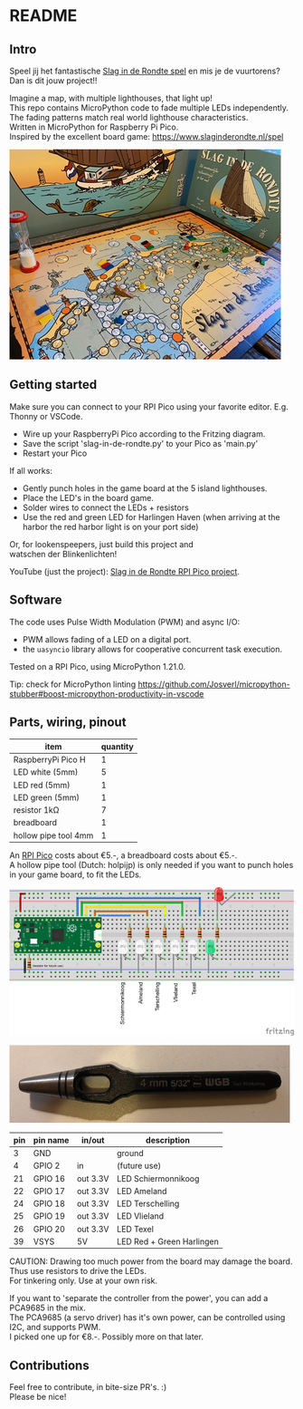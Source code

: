 # README

## Intro

Speel jij het fantastische [Slag in de Rondte spel](https://www.slaginderondte.nl/spel) en mis je de vuurtorens?  
Dan is dit jouw project!!

Imagine a map, with multiple lighthouses, that light up!  
This repo contains MicroPython code to fade multiple LEDs independently.  
The fading patterns match real world lighthouse characteristics.  
Written in MicroPython for Raspberry Pi Pico.  
Inspired by the excellent board game: <https://www.slaginderondte.nl/spel>

![Board game Slag in de Rondte](/img/SlagInDeRondte-bordspel-small.jpg)

## Getting started

Make sure you can connect to your RPI Pico using your favorite editor.
E.g. Thonny or VSCode.

- Wire up your RaspberryPi Pico according to the Fritzing diagram.
- Save the script 'slag-in-de-rondte.py' to your Pico as 'main.py'
- Restart your Pico

If all works:  

- Gently punch holes in the game board at the 5 island lighthouses.
- Place the LED's in the board game.  
- Solder wires to connect the LEDs + resistors
- Use the red and green LED for Harlingen Haven
  (when arriving at the harbor the red harbor light is on your port side)

Or, for lookenspeepers, just build this project and  
watschen der Blinkenlichten!

YouTube (just the project): [Slag in de Rondte RPI Pico project](https://youtu.be/appXGaQrQTM).

## Software

The code uses Pulse Width Modulation (PWM) and async I/O:

- PWM allows fading of a LED on a digital port.
- the `uasyncio` library allows for cooperative concurrent task execution.

Tested on a RPI Pico, using MicroPython 1.21.0.

Tip: check for MicroPython linting 
<https://github.com/Josverl/micropython-stubber#boost-micropython-productivity-in-vscode>

## Parts, wiring, pinout

| item                  | quantity |
| ---                   | --- |
| RaspberryPi Pico H    | 1 |
| LED white (5mm)       | 5 |
| LED red   (5mm)       | 1 |
| LED green (5mm)       | 1 |
| resistor 1kΩ          | 7 |
| breadboard            | 1 |
| hollow pipe tool 4mm  | 1 |

An [RPI Pico](https://www.raspberrypi.com/documentation/microcontrollers) costs about €5.-,
a breadboard costs about €5.-.  
A hollow pipe tool (Dutch: holpijp) is only needed if you want to punch holes in your game board, to fit the LEDs.  

![Lighthouse LEDs](/img/lighthouse-leds-rpi-pico_bb.png)

![Hollow pipe tool](/img/holpijp.png)

| pin | pin name | in/out   | description         |
| --- | ---      | ---      | ---                 |
|  3  | GND      |          | ground              |
|  4  | GPIO 2   | in       | (future use)        |
| 21  | GPIO 16  | out 3.3V | LED Schiermonnikoog |
| 22  | GPIO 17  | out 3.3V | LED Ameland         |
| 24  | GPIO 18  | out 3.3V | LED Terschelling    |
| 25  | GPIO 19  | out 3.3V | LED Vlieland        |
| 26  | GPIO 20  | out 3.3V | LED Texel           |
| 39  | VSYS     | 5V       | LED Red + Green Harlingen |

CAUTION:
Drawing too much power from the board may damage the board.  
Thus use resistors to drive the LEDs.  
For tinkering only. Use at your own risk.

If you want to 'separate the controller from the power', you can add a PCA9685 in the mix.  
The PCA9685 (a servo driver) has it's own power, can be controlled using I2C, and supports PWM.  
I picked one up for €8.-. Possibly more on that later.

## Contributions

Feel free to contribute, in bite-size PR's. :)  
Please be nice!
